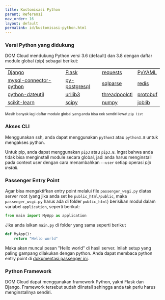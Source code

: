 ```yaml
---
title: Kustomisasi Python
parent: Referensi
nav_order: 16
layout: default
permalink: id/kustomisasi-python.html
---
```


### Versi Python yang didukung

DOM Cloud mendukung Python versi 3.6 (default) dan 3.8 dengan daftar module global (pip) sebagai berikut:

|  |  |  |  |
|-|-|-|-|
| [Django](https://pypi.org/project/Django/) | [Flask](https://pypi.org/project/Flask/) | [requests](https://pypi.org/project/requests/) | [PyYAML](https://pypi.org/project/PyYAML/) |
| [mysql-connector-python](https://pypi.org/project/mysql-connector-python/) | [py-postgresql](https://pypi.org/project/py-postgresql/) | [sqlparse](https://pypi.org/project/sqlparse/) | [redis](https://pypi.org/project/redis/) |
| [python-dateutil](https://pypi.org/project/python-dateutil/) | [urllib3](https://pypi.org/project/urllib3/) | [threadpoolctl](https://pypi.org/project/threadpoolctl/) | [protobuf](https://pypi.org/project/protobuf/) |
| [scikit-learn](https://pypi.org/project/scikit-learn/) | [scipy](https://pypi.org/project/scipy/) | [numpy](https://pypi.org/project/numpy/) | [joblib](https://pypi.org/project/joblib/) |

<small>Masih banyak lagi daftar module global yang anda bisa cek sendiri lewat <code>pip list</code></small>

### Akses CLI

Menggunakan ssh, anda dapat menggunakan `python3` atau `python3.8` untuk mengakses python.

Untuk pip, anda dapat menggunakan `pip3` atau `pip3.8`. Ingat bahwa anda tidak bisa menginstall module secara global, jadi anda harus menginstall pada context user dengan cara menambahkan `--user` setiap operasi *pip install*.

### Passenger Entry Point

Agar bisa mengaktifkan entry point melalui file `passenger_wsgi.py` diatas server root (yang jika anda set ke `public_html/public`, maka `passenger_wsgi.py` harus ada di folder `public_html`) berisikan modul dalam variabel `application`, seperti berikut:

```py
from main import MyApp as application
```

Jika anda isikan `main.py` di folder yang sama seperti berikut

```py
def MyApp():
    return "Hello world"
```

Maka akan muncul pesan "Hello world" di hasil server. Inilah setup yang paling gampang dilakukan dengan python. Anda dapat membaca python entry point di [dokumentasi passenger ini](https://www.phusionpassenger.com/library/indepth/python/app_autodetection/apache/).

### Python Framework

DOM Cloud dapat menggunakan framework Python, yakni Flask dan Django. Framework tersebut sudah diinstall sehingga anda tak perlu harus menginstallnya sendiri.


